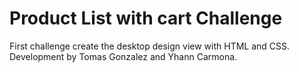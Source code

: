 # Product List with cart Challenge
First challenge create the desktop design view with HTML and CSS.
Development by Tomas Gonzalez and Yhann Carmona.
